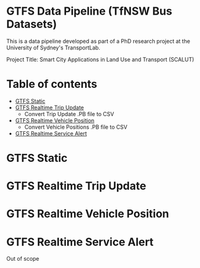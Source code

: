 # GTFS Data Pipeline (TfNSW Bus Datasets)

This is a data pipeline developed as part of a PhD research project at the University of Sydney's TransportLab.

Project Title: Smart City Applications in Land Use and Transport (SCALUT)

# Table of contents
* [GTFS Static](#gtfs-static)
* [GTFS Realtime Trip Update](#gtfs-realtime-trip-update)
  - Convert Trip Update .PB file to CSV
* [GTFS Realtime Vehicle Position](#gtfs-realtime-vehicle-position)
  - Convert Vehicle Positions .PB file to CSV
* [GTFS Realtime Service Alert](#gtfs-realtime-alert)

# GTFS Static

# GTFS Realtime Trip Update

# GTFS Realtime Vehicle Position

# GTFS Realtime Service Alert
Out of scope




